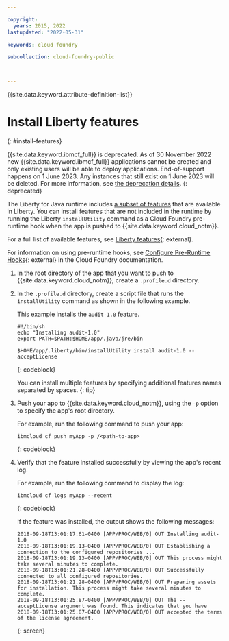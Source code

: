 ```yaml
---

copyright:
  years: 2015, 2022
lastupdated: "2022-05-31"

keywords: cloud foundry

subcollection: cloud-foundry-public



---
```



{{site.data.keyword.attribute-definition-list}}

# Install Liberty features
{: #install-features}

{{site.data.keyword.ibmcf_full}} is deprecated. As of 30 November 2022 new {{site.data.keyword.ibmcf_full}} applications cannot be created and only existing users will be able to deploy applications. End-of-support happens on 1 June 2023. Any instances that still exist on 1 June 2023 will be deleted. For more information, see [the deprecation details](/docs/cloud-foundry-public?topic=cloud-foundry-public-deprecation).
{: deprecated}

The Liberty for Java runtime includes [a subset of features](/docs/cloud-foundry-public?topic=cloud-foundry-public-liberty_features#liberty_features) that are available in Liberty. You can install features that are not included in the runtime by running the Liberty `installUtility` command as a Cloud Foundry pre-runtime hook when the app is pushed to {{site.data.keyword.cloud_notm}}.

For a full list of available features, see [Liberty features](https://www.ibm.com/support/knowledgecenter/SSEQTP_liberty/com.ibm.websphere.wlp.doc/ae/rwlp_feat.html){: external}.

For information on using pre-runtime hooks, see [Configure Pre-Runtime Hooks](https://docs.cloudfoundry.org/devguide/deploy-apps/deploy-app.html#profile){: external} in the Cloud Foundry documentation.

1. In the root directory of the app that you want to push to {{site.data.keyword.cloud_notm}}, create a `.profile.d` directory.

2. In the `.profile.d` directory, create a script file that runs the `installUtility` command as shown in the following example.

    This example installs the `audit-1.0` feature.

    ```text
    #!/bin/sh
    echo "Installing audit-1.0"
    export PATH=$PATH:$HOME/app/.java/jre/bin

    $HOME/app/.liberty/bin/installUtility install audit-1.0 --acceptLicense
    ```
    {: codeblock}

    You can install multiple features by specifying additional features names separated by spaces.
    {: tip}

3. Push your app to {{site.data.keyword.cloud_notm}}, using the `-p` option to specify the app's root directory.

   For example, run the following command to push your app:

   ```text
   ibmcloud cf push myApp -p /<path-to-app>
   ```
   {: codeblock}

4. Verify that the feature installed successfully by viewing the app's recent log.

    For example, run the following command to display the log:
  
    ```text
    ibmcloud cf logs myApp --recent
    ```
    {: codeblock}

    If the feature was installed, the output shows the following messages:

    ```text
    2018-09-18T13:01:17.61-0400 [APP/PROC/WEB/0] OUT Installing audit-1.0
    2018-09-18T13:01:19.13-0400 [APP/PROC/WEB/0] OUT Establishing a connection to the configured repositories ...
    2018-09-18T13:01:19.13-0400 [APP/PROC/WEB/0] OUT This process might take several minutes to complete.
    2018-09-18T13:01:21.28-0400 [APP/PROC/WEB/0] OUT Successfully connected to all configured repositories.
    2018-09-18T13:01:21.28-0400 [APP/PROC/WEB/0] OUT Preparing assets for installation. This process might take several minutes to complete.
    2018-09-18T13:01:25.87-0400 [APP/PROC/WEB/0] OUT The --acceptLicense argument was found. This indicates that you have
    2018-09-18T13:01:25.87-0400 [APP/PROC/WEB/0] OUT accepted the terms of the license agreement.
    ```
    {: screen}


